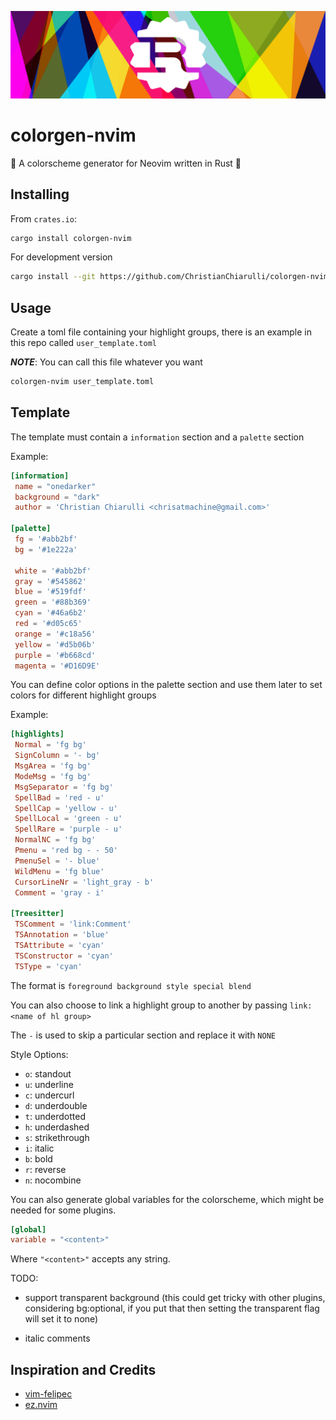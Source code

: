 ![banner](./assets/colorgen.png?raw=true 'banner')

# colorgen-nvim

🚀 A colorscheme generator for Neovim written in Rust 🦀

## Installing

From `crates.io`:

```sh
cargo install colorgen-nvim
```

For development version

```sh
cargo install --git https://github.com/ChristianChiarulli/colorgen-nvim
```

## Usage

Create a toml file containing your highlight groups, there is an example in this repo called `user_template.toml`

**_NOTE_**: You can call this file whatever you want

```sh
colorgen-nvim user_template.toml
```

## Template

The template must contain a `information` section and a `palette` section

Example:

```toml
[information]
 name = "onedarker"
 background = "dark"
 author = 'Christian Chiarulli <chrisatmachine@gmail.com>'

[palette]
 fg = '#abb2bf'
 bg = '#1e222a'

 white = '#abb2bf'
 gray = '#545862'
 blue = '#519fdf'
 green = '#88b369'
 cyan = '#46a6b2'
 red = '#d05c65'
 orange = '#c18a56'
 yellow = '#d5b06b'
 purple = '#b668cd'
 magenta = '#D16D9E'
```

You can define color options in the palette section and use them later to set colors for different highlight groups

Example:

```toml
[highlights]
 Normal = 'fg bg'
 SignColumn = '- bg'
 MsgArea = 'fg bg'
 ModeMsg = 'fg bg'
 MsgSeparator = 'fg bg'
 SpellBad = 'red - u'
 SpellCap = 'yellow - u'
 SpellLocal = 'green - u'
 SpellRare = 'purple - u'
 NormalNC = 'fg bg'
 Pmenu = 'red bg - - 50'
 PmenuSel = '- blue'
 WildMenu = 'fg blue'
 CursorLineNr = 'light_gray - b'
 Comment = 'gray - i'

[Treesitter]
 TSComment = 'link:Comment'
 TSAnnotation = 'blue'
 TSAttribute = 'cyan'
 TSConstructor = 'cyan'
 TSType = 'cyan'
```

The format is `foreground background style special blend`

You can also choose to link a highlight group to another by passing `link:<name of hl group>`

The `-` is used to skip a particular section and replace it with `NONE`

Style Options:

- `o`: standout
- `u`: underline
- `c`: undercurl
- `d`: underdouble
- `t`: underdotted
- `h`: underdashed
- `s`: strikethrough
- `i`: italic
- `b`: bold
- `r`: reverse
- `n`: nocombine

You can also generate global variables for the colorscheme, which might be needed for some plugins.

```toml
[global]
variable = "<content>"
```

Where `"<content>"` accepts any string.

TODO:

- support transparent background (this could get tricky with other plugins, considering bg:optional, if you put that then setting the transparent flag will set it to none) 

- italic comments

## Inspiration and Credits

- [vim-felipec](https://github.com/felipec/vim-felipec)
- [ez.nvim](https://github.com/murtaza-u/ez.nvim)
